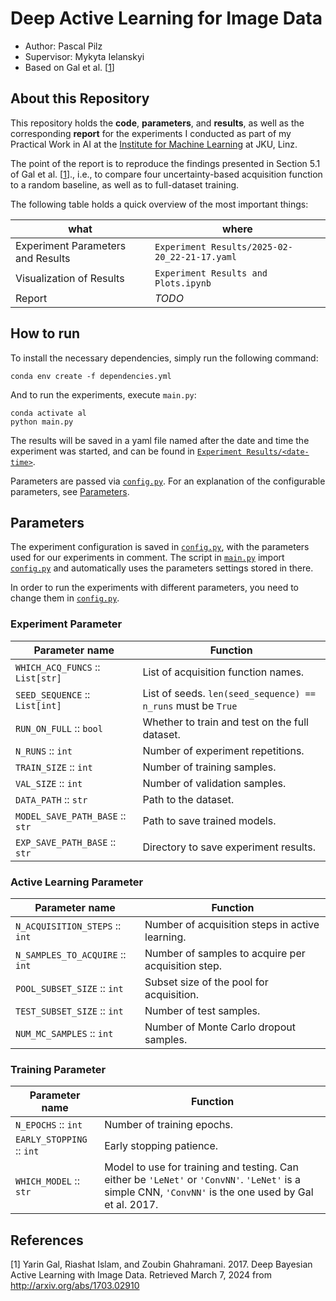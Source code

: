 # Deep Active Learning for Image Data

- Author: Pascal Pilz
- Supervisor: Mykyta Ielanskyi
- Based on Gal et al. [<a href="#ref1">1</a>]

## About this Repository

This repository holds the **code**, **parameters**, and **results**, as well as the corresponding **report** for the experiments I conducted as part of my Practical Work in AI at the [Institute for Machine Learning](https://www.jku.at/en/institute-for-machine-learning/) at JKU, Linz.

The point of the report is to reproduce the findings presented in Section 5.1 of Gal et al. [<a href="#ref1">1</a>]., i.e., to compare four uncertainty-based acquisition function to a random baseline, as well as to full-dataset training.

The following table holds a quick overview of the most important things:

| what                              | where                                           |
|-----------------------------------|-------------------------------------------------|
| Experiment Parameters and Results | `Experiment Results/2025-02-20_22-21-17.yaml`   |
| Visualization of Results          | `Experiment Results and Plots.ipynb`            |
| Report                            | _TODO_                                          |

## How to run

To install the necessary dependencies, simply run the following command:

```shell
conda env create -f dependencies.yml
```

And to run the experiments, execute `main.py`:

```shell
conda activate al
python main.py
```

The results will be saved in a yaml file named after the date and time the experiment was started, and can be found in [`Experiment Results/<date-time>`](Experiment&#32;Results).

Parameters are passed via [`config.py`](config.py).
For an explanation of the configurable parameters, see [Parameters](#parameters).

## Parameters

The experiment configuration is saved in [`config.py`](config.py), with the parameters used for our experiments in comment.
The script in [`main.py`](main.py) import [`config.py`](config.py) and automatically uses the parameters settings stored in there.

In order to run the experiments with different parameters, you need to change them in [`config.py`](config.py).

### Experiment Parameter

| Parameter name                  | Function                                                      |
|---------------------------------|---------------------------------------------------------------|
| `WHICH_ACQ_FUNCS` :: `List[str]` | List of acquisition function names.                          |
| `SEED_SEQUENCE` :: `List[int]`   | List of seeds. `len(seed_sequence) == n_runs` must be `True` |
| `RUN_ON_FULL` :: `bool`          | Whether to train and test on the full dataset.               |
| `N_RUNS` :: `int`                | Number of experiment repetitions.                            |
| `TRAIN_SIZE` :: `int`            | Number of training samples.                                  |
| `VAL_SIZE` :: `int`              | Number of validation samples.                                |
| `DATA_PATH` :: `str`             | Path to the dataset.                                         |
| `MODEL_SAVE_PATH_BASE` :: `str`  | Path to save trained models.                                 |
| `EXP_SAVE_PATH_BASE` :: `str`    | Directory to save experiment results.                        |

### Active Learning Parameter

| Parameter name                 | Function                                            |
|--------------------------------|-----------------------------------------------------|
| `N_ACQUISITION_STEPS` :: `int`  | Number of acquisition steps in active learning.    |
| `N_SAMPLES_TO_ACQUIRE` :: `int` | Number of samples to acquire per acquisition step. |
| `POOL_SUBSET_SIZE` :: `int`     | Subset size of the pool for acquisition.           |
| `TEST_SUBSET_SIZE` :: `int`     | Number of test samples.                            |
| `NUM_MC_SAMPLES` :: `int`       | Number of Monte Carlo dropout samples.             |

### Training Parameter

| Parameter name            | Function                                                                                                                                                |
|---------------------------|---------------------------------------------------------------------------------------------------------------------------------------------------------|
| `N_EPOCHS` :: `int`       | Number of training epochs.                                                                                                                              |
| `EARLY_STOPPING` :: `int` | Early stopping patience.                                                                                                                                |
| `WHICH_MODEL` :: `str`    | Model to use for training and testing. Can either be `'LeNet'` or `'ConvNN'`. `'LeNet'` is a simple CNN, `'ConvNN'` is the one used by Gal et al. 2017. |

## References

<a id="ref1">[1]</a> Yarin Gal, Riashat Islam, and Zoubin Ghahramani. 2017. Deep Bayesian Active Learning with Image Data. Retrieved March 7, 2024 from http://arxiv.org/abs/1703.02910
